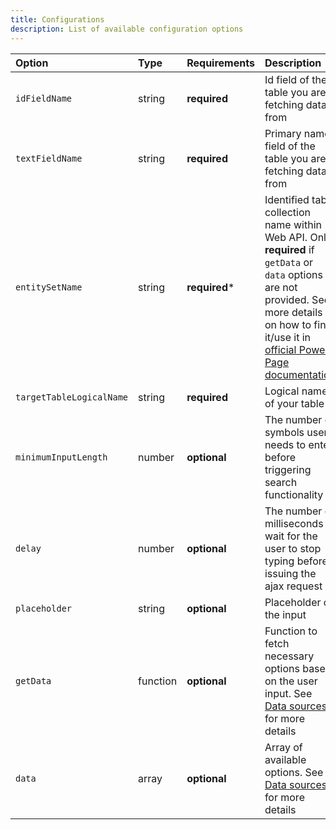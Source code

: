 ```yaml
---
title: Configurations
description: List of available configuration options
---
```


| <div style="width:170px">Option</div> | Type | Requirements | Description |
| :----------- | :---- | :------- | :----------- |
| `idFieldName` | string | **required** | Id field of the table you are fetching data from |
| `textFieldName` | string | **required** |  Primary name field of the table you are fetching data from |
| `entitySetName` | string | **required*** | Identified table collection name within Web API. Only **required** if `getData` or `data` options are not provided. See more details on how to find it/use it in [official Power Page documentation](https://learn.microsoft.com/en-us/power-pages/configure/web-api-overview#using-entitysetname) |
| `targetTableLogicalName` | string | **required** | Logical name of your table |
| `minimumInputLength` | number | **optional** | The number of symbols users needs to enter before triggering search functionality |
| `delay` | number | **optional** | The number of milliseconds to wait for the user to stop typing before issuing the ajax request  |
| `placeholder` | string | **optional** | Placeholder of the input |
| `getData` | function | **optional** | Function to fetch necessary options based on the user input. See [Data sources](/power-pages-lookup-to-select/recipes/advance-filtering/) for more details |
| `data` | array | **optional** | Array of available options. See [Data sources](/power-pages-lookup-to-select/recipes/data-sources/) for more details |